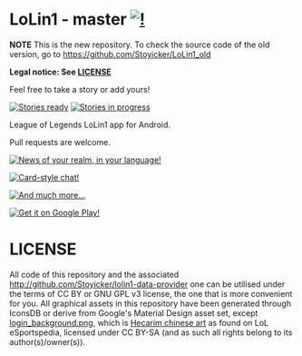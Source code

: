 LoLin1 - master [![!](https://travis-ci.org/Stoyicker/Lollipop-Budget.svg?branch=master)](https://travis-ci.org/Stoyicker/LoLin1)
===============

**NOTE** This is the new repository. To check the source code of the old version, go to https://github.com/Stoyicker/LoLin1_old

**Legal notice: See [LICENSE](https://raw.githubusercontent.com/Stoyicker/LoLin1/master/LICENSE "LICENSE")**

Feel free to take a story or add yours!

[![Stories ready](https://badge.waffle.io/Stoyicker/LoLin1.png?label=ready&title=Ready)](https://waffle.io/Stoyicker/LoLin1)
[![Stories in progress](https://badge.waffle.io/Stoyicker/LoLin1.png?label=in%20progress&title=In%20Progress)](https://waffle.io/Stoyicker/LoLin1)


League of Legends LoLin1 app for Android.

Pull requests are welcome.

[![News of your realm, in your language!](https://lh5.ggpht.com/mrMryFlOwALew1LopBYys1NfHGBaDpMGonv4-HxdD6uq3PIdo3qdWkBGxSRyThzPcg=h900-rw)](https://play.google.com/store/apps/details?id=org.jorge.cmp)

[![Card-style chat!](https://lh5.ggpht.com/zashuptqG7C7JR3e9uNdNTd3v6gsCekbP6n0GK58MGQHkPnl8Fgt18sFM8RpAi-clQ=h900-rw)](https://play.google.com/store/apps/details?id=org.jorge.cmp)

[![And much more...](https://lh3.ggpht.com/EuOVsRxXDAoMNhN-N0pOwKG7O2vND3-XjIS_Mk-tm39lLKCk_b5iEhPwY8YuKmtKLQ=h900-rw)](https://play.google.com/store/apps/details?id=org.jorge.cmp)

[![Get it on Google Play!](https://developer.android.com/images/brand/en_generic_rgb_wo_60.png "Get it on Google Play")](https://play.google.com/store/apps/details?id=org.jorge.cmp)

LICENSE
================
All code of this repository and the associated http://github.com/Stoyicker/lolin1-data-provider one can be utilised under the terms of CC BY or GNU GPL v3 license, the one that is more convenient for you.
All graphical assets in this repository have been generated through IconsDB or derive from Google's Material Design asset set, except [login_background.png](https://github.com/Stoyicker/LoLin1/blob/master/app/src/main/res/drawable/login_background.jpg), which is [Hecarim chinese art](http://lol.esportspedia.com/w/images/c/c9/Chinese_Hecarim_Splash_0.jpg) as found on LoL eSportspedia, licensed under CC BY-SA (and as such all rights belong to its author(s)/owner(s)).
